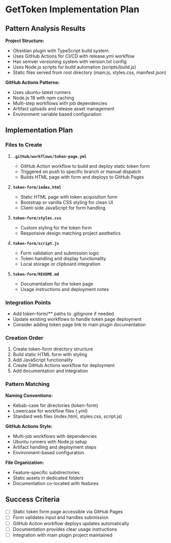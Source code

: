 # GetToken Implementation Plan

## Pattern Analysis Results

**Project Structure:**
- Obsidian plugin with TypeScript build system
- Uses GitHub Actions for CI/CD with release.yml workflow
- Has semver versioning system with version.txt config
- Uses Node.js scripts for build automation (scripts/build.js)
- Static files served from root directory (main.js, styles.css, manifest.json)

**GitHub Actions Patterns:**
- Uses ubuntu-latest runners
- Node.js 18 with npm caching
- Multi-step workflows with job dependencies
- Artifact uploads and release asset management
- Environment variable based configuration

## Implementation Plan

### Files to Create

1. **`.github/workflows/token-page.yml`**
   - GitHub Action workflow to build and deploy static token form
   - Triggered on push to specific branch or manual dispatch
   - Builds HTML page with form and deploys to GitHub Pages

2. **`token-form/index.html`**
   - Static HTML page with token acquisition form
   - Bootstrap or vanilla CSS styling for clean UI
   - Client-side JavaScript for form handling

3. **`token-form/styles.css`**
   - Custom styling for the token form
   - Responsive design matching project aesthetics

4. **`token-form/script.js`**
   - Form validation and submission logic
   - Token handling and display functionality
   - Local storage or clipboard integration

5. **`token-form/README.md`**
   - Documentation for the token page
   - Usage instructions and deployment notes

### Integration Points

- Add token-form/** paths to .gitignore if needed
- Update existing workflows to handle token page deployment
- Consider adding token page link to main plugin documentation

### Creation Order

1. Create token-form directory structure
2. Build static HTML form with styling
3. Add JavaScript functionality
4. Create GitHub Actions workflow for deployment
5. Add documentation and integration

### Pattern Matching

**Naming Conventions:**
- Kebab-case for directories (token-form)
- Lowercase for workflow files (.yml)
- Standard web files (index.html, styles.css, script.js)

**GitHub Actions Style:**
- Multi-job workflows with dependencies
- Ubuntu runners with Node.js setup
- Artifact handling and deployment steps
- Environment-based configuration

**File Organization:**
- Feature-specific subdirectories
- Static assets in dedicated folders
- Documentation co-located with features

## Success Criteria

- [ ] Static token form page accessible via GitHub Pages
- [ ] Form validates input and handles submission
- [ ] GitHub Action workflow deploys updates automatically
- [ ] Documentation provides clear usage instructions
- [ ] Integration with main plugin project maintained